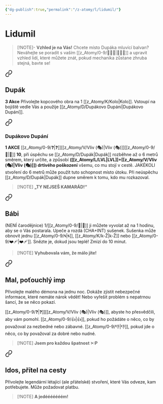```yaml
---
{"dg-publish":true,"permalink":"/z-atomy/l/lidumil/"}
---
```


# Lidumil
> [!NOTE]- **Vzhled je na Vás!**
> Chcete místo Dupáka mluvící balvan? Neváhejte se poradit s vaším [[z_Atomy/0-9/🧙🏼‍♂️\|🧙🏼‍♂️]] a upravit vzhled lidí, které můžete znát, pokud mechanika zůstane zhruba stejná, bavte se!


<div class="transclusion internal-embed is-loaded"><a class="markdown-embed-link" href="/z-atomy/d/dupak/" aria-label="Open link"><svg xmlns="http://www.w3.org/2000/svg" width="24" height="24" viewBox="0 0 24 24" fill="none" stroke="currentColor" stroke-width="2" stroke-linecap="round" stroke-linejoin="round" class="svg-icon lucide-link"><path d="M10 13a5 5 0 0 0 7.54.54l3-3a5 5 0 0 0-7.07-7.07l-1.72 1.71"></path><path d="M14 11a5 5 0 0 0-7.54-.54l-3 3a5 5 0 0 0 7.07 7.07l1.71-1.71"></path></svg></a><div class="markdown-embed">




## Dupák
**3 Akce**
Přivolejte kopcového obra na 1 [[z_Atomy/K/Kolo\|Kolo]]. Vstoupí na bojiště vedle Vás a použije [[z_Atomy/D/Dupákovo Dupání\|Dupákovo Dupání]].

<div class="transclusion internal-embed is-loaded"><a class="markdown-embed-link" href="/z-atomy/d/dupakovo-dupani/" aria-label="Open link"><svg xmlns="http://www.w3.org/2000/svg" width="24" height="24" viewBox="0 0 24 24" fill="none" stroke="currentColor" stroke-width="2" stroke-linecap="round" stroke-linejoin="round" class="svg-icon lucide-link"><path d="M10 13a5 5 0 0 0 7.54.54l3-3a5 5 0 0 0-7.07-7.07l-1.72 1.71"></path><path d="M14 11a5 5 0 0 0-7.54-.54l-3 3a5 5 0 0 0 7.07 7.07l1.71-1.71"></path></svg></a><div class="markdown-embed">




### Dupákovo Dupání
**1 AKCE**
[[z_Atomy/0-9/❓\|❓]][[z_Atomy/V/Vliv (🎭)\|Vliv (🎭)]][[z_Atomy/0-9/📶\|📶]] **10**, při úspěchu se [[z_Atomy/D/Dupák\|Dupák]] rozběhne až o 6 metrů směrem, který určíte, a způsobí **([[z_Atomy/L/LVL\|LVL]]+[[z_Atomy/V/Vliv (🎭)\|Vliv (🎭)]]) drtivého poškození** všemu, co mu stojí v cestě. JAKÉKOLI stvoření do 6 metrů může použít tuto schopnost místo útoku. Při neúspěchu [[z_Atomy/D/Dupák\|Dupák]] dupne směrem k tomu, kdo mu rozkazoval. 

> [!NOTE] **„TY NEJSEŠ KAMARÁD!“**

</div></div>


</div></div>


<div class="transclusion internal-embed is-loaded"><a class="markdown-embed-link" href="/z-atomy/b/babi/" aria-label="Open link"><svg xmlns="http://www.w3.org/2000/svg" width="24" height="24" viewBox="0 0 24 24" fill="none" stroke="currentColor" stroke-width="2" stroke-linecap="round" stroke-linejoin="round" class="svg-icon lucide-link"><path d="M10 13a5 5 0 0 0 7.54.54l3-3a5 5 0 0 0-7.07-7.07l-1.72 1.71"></path><path d="M14 11a5 5 0 0 0-7.54-.54l-3 3a5 5 0 0 0 7.07 7.07l1.71-1.71"></path></svg></a><div class="markdown-embed">




## Bábi
(NENÍ čarodějnice)
1/[[z_Atomy/0-9/🔋\|🔋]] ji můžete vyvolat až na 1 hodinu, aby se o Vás postarala. Upeče a rozdá (CHA+INT) sušenek. Sušenka může obnovit jednu [[z_Atomy/0-9/🌀\|🌀]], [[z_Atomy/K/k-Ž\|k-Ž]] nebo [[z_Atomy/0-9/❤️‍🩹\|❤️‍🩹]]. Snězte je, dokud jsou teplé! Zmizí do 10 minut.

> [!NOTE] **Vyhubovala vám, že málo jíte!**

</div></div>


<div class="transclusion internal-embed is-loaded"><a class="markdown-embed-link" href="/z-atomy/m/mal-potouchly-imp/" aria-label="Open link"><svg xmlns="http://www.w3.org/2000/svg" width="24" height="24" viewBox="0 0 24 24" fill="none" stroke="currentColor" stroke-width="2" stroke-linecap="round" stroke-linejoin="round" class="svg-icon lucide-link"><path d="M10 13a5 5 0 0 0 7.54.54l3-3a5 5 0 0 0-7.07-7.07l-1.72 1.71"></path><path d="M14 11a5 5 0 0 0-7.54-.54l-3 3a5 5 0 0 0 7.07 7.07l1.71-1.71"></path></svg></a><div class="markdown-embed">




## Mal, poťouchlý imp
Přivolejte malého démona na jednu noc. Dokáže zjistit nebezpečné informace, které nemáte nárok vědět! Nebo vyřešit problém s nepatrnou šancí, že se něco pokazí.

[[z_Atomy/0-9/❓\|❓]][[z_Atomy/V/Vliv (🎭)\|Vliv (🎭)]], abyste ho přesvědčili, aby vám pomohl. [[z_Atomy/0-9/👍\|👍]], pokud ho požádáte o něco, co by považoval za nezbedné nebo zábavné. [[z_Atomy/0-9/👎\|👎]], pokud jde o něco, co by považoval za dobré nebo nudné.

> [!NOTE] **Jsem pro každou špatnost >:P**

</div></div>


<div class="transclusion internal-embed is-loaded"><a class="markdown-embed-link" href="/z-atomy/i/idos-pritel-na-cesty/" aria-label="Open link"><svg xmlns="http://www.w3.org/2000/svg" width="24" height="24" viewBox="0 0 24 24" fill="none" stroke="currentColor" stroke-width="2" stroke-linecap="round" stroke-linejoin="round" class="svg-icon lucide-link"><path d="M10 13a5 5 0 0 0 7.54.54l3-3a5 5 0 0 0-7.07-7.07l-1.72 1.71"></path><path d="M14 11a5 5 0 0 0-7.54-.54l-3 3a5 5 0 0 0 7.07 7.07l1.71-1.71"></path></svg></a><div class="markdown-embed">




## Idos, přítel na cesty
Přivolejte legendární létající (ale přátelské) stvoření, které Vás odveze, kam potřebujete. Může požadovat platbu.

> [!NOTE] **A jedééééééém!**

</div></div>

